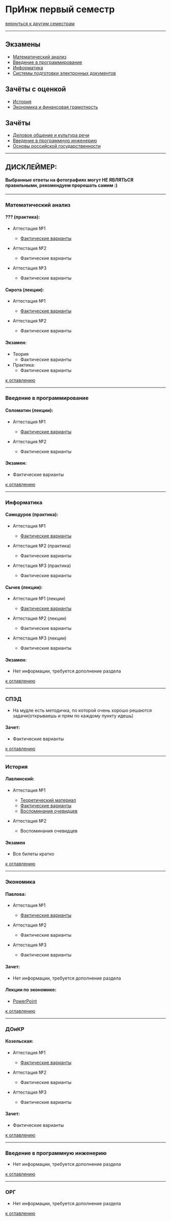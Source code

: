 # ПрИнж первый семестр
[вернуться к другим семестрам](preng.md)

***

## Экзамены
+ [Математический анализ](#Математический-анализ)
+ [Введение в программирование](#Введение-в-программирование)
+ [Информатика](#Информатика)
+ [Системы подготовки электронных документов](#СПЭД)

## Зачёты с оценкой
+ [История](#История)
+ [Экономика и финансовая грамотность](#Экономика)

## Зачёты
+ [Деловое общение и культура речи](#ДОиКР)
+ [Введение в программную инженерию](#Введение-в-программную-инженерию)
+ [Основы российской государственности](#ОРГ)

***

## ДИСКЛЕЙМЕР:
#### Выбранные ответы на фотографиях могут НЕ ЯВЛЯТЬСЯ правильными, рекомендуем прорешать самим :)

***

### Математический анализ

#### ??? (практика):
+ Аттестация №1
  + [Фактические варианты](../subjects/1-sem/mathan/mathan-preng/mathan-pr-att-1-fact.md)

+ Аттестация №2
  + Фактические варианты

+ Аттестация №3
  + Фактические варианты

#### Сирота (лекции):
+ Аттестация №1
  + [Фактические варианты](../subjects/1-sem/mathan/mathan-isit/mathan-th-att-1-fact.md)

+ Аттестация №2
  + Фактические варианты

#### Экзамен:
+ Теория
  + Фактические варианты
+ Практика:
  + Фактические варианты

[к оглавлению](#Экзамены)

***

### Введение в программирование

#### Соломатин (лекции):
+ Аттестация №1
  + [Фактические варианты](../subjects/1-sem/enter-prog/enter-prog-att-1-fact.md)

+ Аттестация №2
  + Фактические варианты

#### Экзамен:
+ Фактические варианты

[к оглавлению](#Экзамены)

***

### Информатика

#### Самодуров (практика):
+ Аттестация №1
  + [Фактические варианты](../subjects/1-sem/toinf/pr-samodurov/toinf-pr-att-1-fact.md)

+ Аттестация №2 (практика)
  + Фактические варианты

+ Аттестация №3 (практика)
  + Фактические варианты

#### Сычев (лекции):
+ Аттестация №1 (лекции)
  + [Фактические варианты](../subjects/1-sem/toinf/toinf-th-att-1-fact.md)

+ Аттестация №2 (лекции)
  + Фактические варианты

+ Аттестация №3 (лекции)
  + Фактические варианты

#### Экзамен:
+ Нет информации, требуется дополнение раздела

[к оглавлению](#Экзамены)

***

### СПЭД

+ На мудле есть методичка, по которой очень хорошо решаются задачи(открываешь и прям по каждому пункту идешь)

#### Зачет:
+ Фактические варианты

[к оглавлению](#Экзамены)

***

### История

#### Лавлинский:
+ Аттестация №1
  + [Теоретический материал](../subjects/1-sem/hist/hist-att-1/hist-att-1-theory.md)
  + [Фактические варианты](../subjects/1-sem/hist/hist-att-1/hist-att-1-fact.md)
  + [Воспоминания очевидцев](../subjects/1-sem/hist/hist-att-1/hist-att-1-memories.md)

+ Аттестация №2
  + Воспоминания очевидцев

#### Экзамен
+ Все билеты кратко

[к оглавлению](#Экзамены)

***

### Экономика

#### Павлова:
+ Аттестация №1
  + [Фактические варианты](../subjects/1-sem/economy/economy-att-1-fact.md)

+ Аттестация №2
  + Фактические варианты

+ Аттестация №3
  + Фактические варианты

#### Зачет:
+ Нет информации, требуется дополнение раздела

#### Лекции по экономике:
+ [PowerPoint](https://drive.google.com/drive/folders/1EhTxnwlJM0eSivPyDDbxhVddQrVcPUsE?usp=sharing)

[к оглавлению](#Экзамены)

***

### ДОиКР

#### Козельская:
+ Аттестация №1
  + [Фактические варианты](../subjects/1-sem/russian/russian-att-1-fact.md)

+ Аттестация №2
  + Фактические варианты

+ Аттестация №3
  + Фактические варианты

#### Зачет:
+ Фактические варианты

[к оглавлению](#Экзамены)

***

### Введение в программную инженерию
+ Нет информации, требуется дополнение раздела

[к оглавлению](#Экзамены)

***

### ОРГ
+ Нет информации, требуется дополнение раздела

[к оглавлению](#Экзамены)
